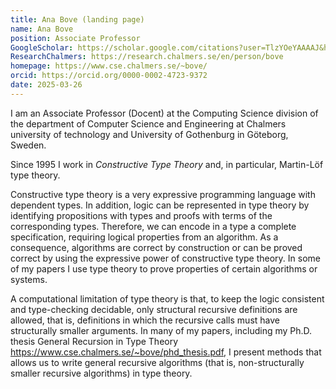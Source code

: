 ```yaml
---
title: Ana Bove (landing page)
name: Ana Bove
position: Associate Professor
GoogleScholar: https://scholar.google.com/citations?user=TlzYOeYAAAAJ&hl=en
ResearchChalmers: https://research.chalmers.se/en/person/bove
homepage: https://www.cse.chalmers.se/~bove/
orcid: https://orcid.org/0000-0002-4723-9372
date: 2025-03-26
---
```

I am an Associate Professor (Docent) at the Computing Science division 
of the department of Computer Science and Engineering at Chalmers 
university of technology and University of Gothenburg in Göteborg, Sweden.

Since 1995 I work in *Constructive Type Theory* and, in particular, 
Martin-Löf type theory.

Constructive type theory is a very expressive programming language with 
dependent types. In addition, logic can be represented in type theory by 
identifying propositions with types and proofs with terms of the 
corresponding types. Therefore, we can encode in a type a complete 
specification, requiring logical properties from an algorithm. As a 
consequence, algorithms are correct by construction or can be proved 
correct by using the expressive power of constructive type theory. In 
some of my papers I use type theory to prove properties of certain 
algorithms or systems.

A computational limitation of type theory is that, to keep the logic 
consistent and type-checking decidable, only structural recursive 
definitions are allowed, that is, definitions in which the recursive 
calls must have structurally smaller arguments. In many of my papers, 
including my Ph.D. thesis General Recursion in Type Theory 
<https://www.cse.chalmers.se/~bove/phd_thesis.pdf>, I present methods 
that allows us to write general recursive algorithms (that is, 
non-structurally smaller recursive algorithms) in type theory.

